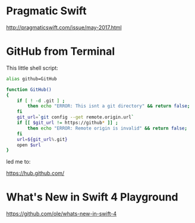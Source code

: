 # Pragmatic Swift

http://pragmaticswift.com/issue/may-2017.html

# GitHub from Terminal

This little shell script:

```bash
alias github=GitHub

function GitHub()
{
    if [ ! -d .git ] ; 
        then echo "ERROR: This isnt a git directory" && return false; 
    fi
    git_url=`git config --get remote.origin.url`
    if [[ $git_url != https://github* ]] ;
        then echo "ERROR: Remote origin is invalid" && return false;
    fi
    url=${git_url%.git}
    open $url
}
```

led me to:

https://hub.github.com/

# What's New in Swift 4 Playground

https://github.com/ole/whats-new-in-swift-4
